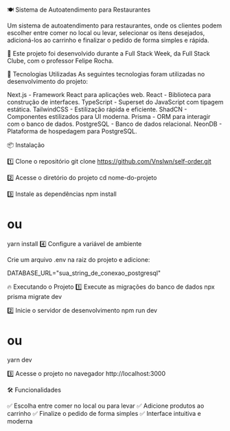 🍽️ Sistema de Autoatendimento para Restaurantes

Um sistema de autoatendimento para restaurantes, onde os clientes podem escolher entre comer no local ou levar, selecionar os itens desejados, adicioná-los ao carrinho e finalizar o pedido de forma simples e rápida.


🚀 Este projeto foi desenvolvido durante a Full Stack Week, da Full Stack Clube, com o professor Felipe Rocha.


🚀 Tecnologias Utilizadas
As seguintes tecnologias foram utilizadas no desenvolvimento do projeto:


Next.js - Framework React para aplicações web.
React - Biblioteca para construção de interfaces.
TypeScript - Superset do JavaScript com tipagem estática.
TailwindCSS - Estilização rápida e eficiente.
ShadCN - Componentes estilizados para UI moderna.
Prisma - ORM para interagir com o banco de dados.
PostgreSQL - Banco de dados relacional.
NeonDB - Plataforma de hospedagem para PostgreSQL.

📦 Instalação

1️⃣ Clone o repositório
git clone https://github.com/Vnslwn/self-order.git

2️⃣ Acesse o diretório do projeto
cd nome-do-projeto

3️⃣ Instale as dependências
npm install

# ou

yarn install
4️⃣ Configure a variável de ambiente

Crie um arquivo .env na raiz do projeto e adicione:

DATABASE_URL="sua_string_de_conexao_postgresql"

🔥 Executando o Projeto
1️⃣ Execute as migrações do banco de dados
npx prisma migrate dev

2️⃣ Inicie o servidor de desenvolvimento
npm run dev

# ou

yarn dev

3️⃣ Acesse o projeto no navegador
http://localhost:3000

🛠️ Funcionalidades

✅ Escolha entre comer no local ou para levar
✅ Adicione produtos ao carrinho
✅ Finalize o pedido de forma simples
✅ Interface intuitiva e moderna
